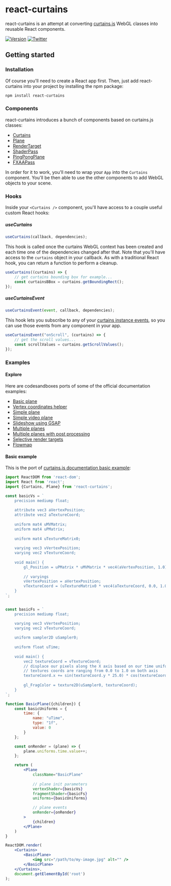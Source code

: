 <h1>react-curtains</h1>

react-curtains is an attempt at converting <a href="https://github.com/martinlaxenaire/curtainsjs">curtains.js</a> WebGL classes into reusable React components.

[![Version](https://img.shields.io/npm/v/react-curtains?style=flat&colorA=f5f5f5&colorB=f5f5f5)](https://npmjs.com/package/react-curtains)
[![Twitter](https://img.shields.io/twitter/follow/webdesign_ml?label=%40webdesign_ml&style=flat&colorA=f5f5f5&colorB=f5f5f5&logo=twitter&logoColor=000000)](https://twitter.com/webdesign_ml)

## Getting started

### Installation

Of course you'll need to create a React app first. Then, just add react-curtains into your project by installing the npm package:

```bash
npm install react-curtains
```

### Components

react-curtains introduces a bunch of components based on curtains.js classes:

- [Curtains](curtains.md)
- [Plane](plane.md)
- [RenderTarget](render-target.md)
- [ShaderPass](shader-pass.md)
- [PingPongPlane](ping-pong-plane.md)
- [FXAAPass](fxaa-pass.md)

In order for it to work, you'll need to wrap your `App` into the `Curtains` component. You'll be then able to use the other components to add WebGL objects to your scene.

### Hooks

Inside your `<Curtains />` component, you'll have access to a couple useful custom React hooks:

##### useCurtains

```javascript
useCurtains(callback, dependencies);
```

This hook is called once the curtains WebGL context has been created and each time one of the dependencies changed after that. Note that you'll have access to the `curtains` object in your callback.
As with a traditional React hook, you can return a function to perform a cleanup.

```javascript
useCurtains((curtains) => {
    // get curtains bounding box for example...
    const curtainsBBox = curtains.getBoundingRect();
});
```

##### useCurtainsEvent

```javascript
useCurtainsEvent(event, callback, dependencies);
```

This hook lets you subscribe to any of your <a href="https://www.curtainsjs.com/curtains-class.html#events">curtains instance events</a>, so you can use those events from any component in your app.

```javascript
useCurtainsEvent("onScroll", (curtains) => {
    // get the scroll values...
    const scrollValues = curtains.getScrollValues();
});
```

### Examples

#### Explore

Here are codesandboxes ports of some of the official documentation examples:

- <a href="https://codesandbox.io/s/react-curtains-basic-plane-h30ie">Basic plane</a>
- <a href="https://codesandbox.io/s/react-curtains-vertex-coordinates-helper-b0b06">Vertex coordinates helper</a>
- <a href="https://codesandbox.io/s/react-curtains-simple-plane-ukzxi">Simple plane</a>
- <a href="https://codesandbox.io/s/react-curtains-simple-video-plane-ckozr">Simple video plane</a>
- <a href="https://codesandbox.io/s/react-curtains-slideshow-i7uim">Slideshow using GSAP</a>
- <a href="https://codesandbox.io/s/react-curtains-multiple-planes-zh9bt">Multiple planes</a>
- <a href="https://codesandbox.io/s/react-curtains-multiple-planes-post-processed-1g5zj">Multiple planes with post processing</a>
- <a href="https://codesandbox.io/s/react-curtains-selective-render-targets-vbsez">Selective render targets</a>
- <a href="https://codesandbox.io/s/react-curtains-flowmap-0hn2t">Flowmap</a>

#### Basic example

This is the port of <a href="https://www.curtainsjs.com/examples/basic-plane/index.html">curtains.js documentation basic example</a>:

```jsx
import ReactDOM from 'react-dom';
import React from 'react';
import {Curtains, Plane} from 'react-curtains';

const basicVs = `
    precision mediump float;
    
    attribute vec3 aVertexPosition;
    attribute vec2 aTextureCoord;
    
    uniform mat4 uMVMatrix;
    uniform mat4 uPMatrix;
    
    uniform mat4 uTextureMatrix0;
    
    varying vec3 vVertexPosition;
    varying vec2 vTextureCoord;
    
    void main() {
        gl_Position = uPMatrix * uMVMatrix * vec4(aVertexPosition, 1.0);
        
        // varyings
        vVertexPosition = aVertexPosition;
        vTextureCoord = (uTextureMatrix0 * vec4(aTextureCoord, 0.0, 1.0)).xy;
    }
`;


const basicFs = `
    precision mediump float;

    varying vec3 vVertexPosition;
    varying vec2 vTextureCoord;
    
    uniform sampler2D uSampler0;
    
    uniform float uTime;
    
    void main() {
        vec2 textureCoord = vTextureCoord;
        // displace our pixels along the X axis based on our time uniform
        // textures coords are ranging from 0.0 to 1.0 on both axis
        textureCoord.x += sin(textureCoord.y * 25.0) * cos(textureCoord.x * 25.0) * (cos(uTime / 50.0)) / 25.0;
        
        gl_FragColor = texture2D(uSampler0, textureCoord);
    }
`;

function BasicPlane({children}) {
    const basicUniforms = {
        time: {
            name: "uTime",
            type: "1f",
            value: 0
        }
    };

    const onRender = (plane) => {
        plane.uniforms.time.value++;
    };

    return (
        <Plane
            className="BasicPlane"
            
            // plane init parameters
            vertexShader={basicVs}
            fragmentShader={basicFs}
            uniforms={basicUniforms}

            // plane events
            onRender={onRender}
        >
            {children}
        </Plane>
    )
}

ReactDOM.render(
    <Curtains>
        <BasicPlane>
            <img src="/path/to/my-image.jpg" alt="" />
        </BasicPlane>
    </Curtains>,
    document.getElementById('root')
);
```
